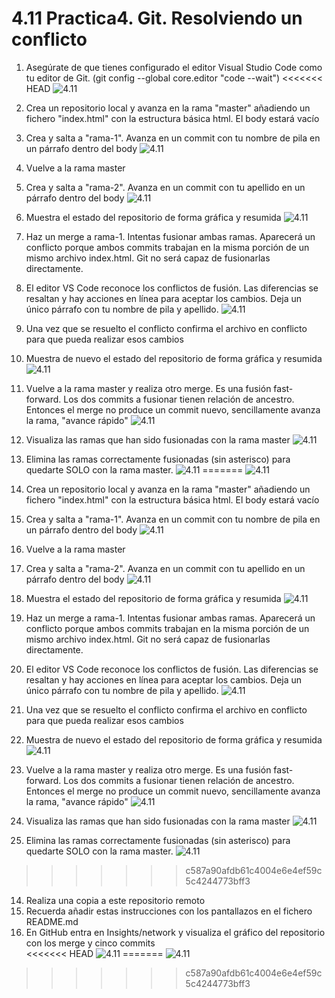 # 4.11 Practica4. Git. Resolviendo un conflicto

1. Asegúrate de que tienes configurado el editor Visual Studio Code como tu editor de Git. (git config --global core.editor "code --wait")
<<<<<<< HEAD
![4.11](images/1.PNG)
2. Crea un repositorio local y avanza en la rama "master" añadiendo un fichero "index.html" con la estructura básica html. El body estará vacío

3. Crea y salta a "rama-1". Avanza en un commit con tu nombre de pila en un párrafo dentro del body
![4.11](images/3.PNG)

4. Vuelve a la rama master
5. Crea y salta a "rama-2". Avanza en un commit con tu apellido en un párrafo dentro del body
![4.11](images/5.PNG)

6. Muestra el estado del repositorio de forma gráfica y resumida
![4.11](images/6.PNG)

7. Haz un merge a rama-1. Intentas fusionar ambas ramas. Aparecerá un conflicto porque ambos commits trabajan en la misma porción <body></body> de un mismo archivo index.html. Git no será capaz de fusionarlas directamente. 
8. El editor VS Code reconoce los conflictos de fusión. Las diferencias se resaltan y hay acciones en línea para aceptar los cambios. Deja un único párrafo con tu nombre de pila y apellido.
![4.11](images/8.PNG)
9. Una vez que se resuelto el conflicto confirma el archivo en conflicto para que pueda realizar esos cambios
10. Muestra de nuevo el estado del repositorio de forma gráfica y resumida
![4.11](images/10.PNG)

11. Vuelve a la rama master y realiza otro merge. Es una fusión fast-forward. Los dos commits a fusionar tienen relación de ancestro. Entonces el merge no produce un commit nuevo, sencillamente avanza la rama, "avance rápido"
![4.11](images/11.PNG)

12. Visualiza las ramas que han sido fusionadas con la rama master
![4.11](images/12.PNG)

13. Elimina las ramas correctamente fusionadas (sin asterisco) para quedarte SOLO con la rama master.
![4.11](images/13.PNG)
=======
![4.11](images/1.png)
2. Crea un repositorio local y avanza en la rama "master" añadiendo un fichero "index.html" con la estructura básica html. El body estará vacío

3. Crea y salta a "rama-1". Avanza en un commit con tu nombre de pila en un párrafo dentro del body
![4.11](images/3.png)

4. Vuelve a la rama master
5. Crea y salta a "rama-2". Avanza en un commit con tu apellido en un párrafo dentro del body
![4.11](images/5.png)

6. Muestra el estado del repositorio de forma gráfica y resumida
![4.11](images/6.png)

7. Haz un merge a rama-1. Intentas fusionar ambas ramas. Aparecerá un conflicto porque ambos commits trabajan en la misma porción <body></body> de un mismo archivo index.html. Git no será capaz de fusionarlas directamente. 
8. El editor VS Code reconoce los conflictos de fusión. Las diferencias se resaltan y hay acciones en línea para aceptar los cambios. Deja un único párrafo con tu nombre de pila y apellido.
![4.11](images/8.png)
9. Una vez que se resuelto el conflicto confirma el archivo en conflicto para que pueda realizar esos cambios
10. Muestra de nuevo el estado del repositorio de forma gráfica y resumida
![4.11](images/10.png)

11. Vuelve a la rama master y realiza otro merge. Es una fusión fast-forward. Los dos commits a fusionar tienen relación de ancestro. Entonces el merge no produce un commit nuevo, sencillamente avanza la rama, "avance rápido"
![4.11](images/11.png)

12. Visualiza las ramas que han sido fusionadas con la rama master
![4.11](images/12.png)

13. Elimina las ramas correctamente fusionadas (sin asterisco) para quedarte SOLO con la rama master.
![4.11](images/13.png)
>>>>>>> c587a90afdb61c4004e6e4ef59c5c4244773bff3

14. Realiza una copia a este repositorio remoto
15. Recuerda añadir estas instrucciones con los pantallazos en el fichero README.md
16. En GitHub entra en Insights/network y visualiza el gráfico del repositorio con los merge y cinco commits  
<<<<<<< HEAD
![4.11](images/16.PNG)
=======
![4.11](images/16.png)
>>>>>>> c587a90afdb61c4004e6e4ef59c5c4244773bff3
